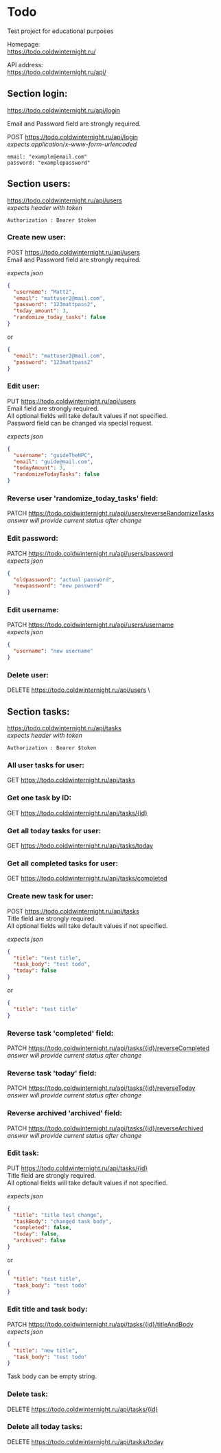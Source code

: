 # Todo
Test project for educational purposes

Homepage: \
https://todo.coldwinternight.ru/

API address:\
https://todo.coldwinternight.ru/api/

## Section login:
https://todo.coldwinternight.ru/api/login

Email and Password field are strongly required.

POST https://todo.coldwinternight.ru/api/login \
*expects application/x-www-form-urlencoded*
```
email: "example@email.com"
password: "examplepassword"
```

## Section users:
https://todo.coldwinternight.ru/api/users \
*expects header with token*
```
Authorization : Bearer $token
```


### Create new user:
POST https://todo.coldwinternight.ru/api/users \
Email and Password field are strongly required.


*expects json*
```json
{
  "username": "Matt2",
  "email": "mattuser2@mail.com",
  "password": "123mattpass2",
  "today_amount": 3,
  "randomize_today_tasks": false
}
```
or
```json
{
  "email": "mattuser2@mail.com",
  "password": "123mattpass2"
}
```

### Edit user:
PUT https://todo.coldwinternight.ru/api/users \
Email field are strongly required. \
All optional fields will take default values if not specified. \
Password field can be changed via special request.

*expects json*
```json
{
  "username": "guideTheNPC",
  "email": "guide@mail.com",
  "todayAmount": 3,
  "randomizeTodayTasks": false
}
```

### Reverse user 'randomize_today_tasks' field:
PATCH https://todo.coldwinternight.ru/api/users/reverseRandomizeTasks \
*answer will provide current status after change*

### Edit password:
PATCH https://todo.coldwinternight.ru/api/users/password \
*expects json*
```json
{
  "oldpassword": "actual password",
  "newpassword": "new password"
}
```

### Edit username:
PATCH https://todo.coldwinternight.ru/api/users/username \
*expects json*
```json
{
  "username": "new username"
}
```

### Delete user:
DELETE https://todo.coldwinternight.ru/api/users \


## Section tasks:
https://todo.coldwinternight.ru/api/tasks \
*expects header with token*
```
Authorization : Bearer $token
```

### All user tasks for user:
GET https://todo.coldwinternight.ru/api/tasks

### Get one task by ID:
GET https://todo.coldwinternight.ru/api/tasks/{id}

### Get all today tasks for user:
GET https://todo.coldwinternight.ru/api/tasks/today

### Get all completed tasks for user:
GET https://todo.coldwinternight.ru/api/tasks/completed

### Create new task for user:
POST https://todo.coldwinternight.ru/api/tasks \
Title field are strongly required. \
All optional fields will take default values if not specified.

*expects json*
```json
{
  "title": "test title",
  "task_body": "test todo",
  "today": false
}
```
or
```json
{
  "title": "test title"
}
```

### Reverse task 'completed' field:
PATCH https://todo.coldwinternight.ru/api/tasks/{id}/reverseCompleted \
*answer will provide current status after change*

### Reverse task 'today' field:
PATCH https://todo.coldwinternight.ru/api/tasks/{id}/reverseToday \
*answer will provide current status after change*

### Reverse archived 'archived' field:
PATCH https://todo.coldwinternight.ru/api/tasks/{id}/reverseArchived \
*answer will provide current status after change*

### Edit task:
PUT https://todo.coldwinternight.ru/api/tasks/{id} \
Title field are strongly required. \
All optional fields will take default values if not specified.

*expects json*
```json
{
  "title": "title test change",
  "taskBody": "changed task body",
  "completed": false,
  "today": false,
  "archived": false
}
```
or
```json
{
  "title": "test title",
  "task_body": "test todo"
}
```

### Edit title and task body:
PATCH https://todo.coldwinternight.ru/api/tasks/{id}/titleAndBody \
*expects json*
```json
{
  "title": "new title",
  "task_body": "test todo"
}
```
Task body can be empty string.

### Delete task:
DELETE https://todo.coldwinternight.ru/api/tasks/{id}

### Delete all today tasks:
DELETE https://todo.coldwinternight.ru/api/tasks/today